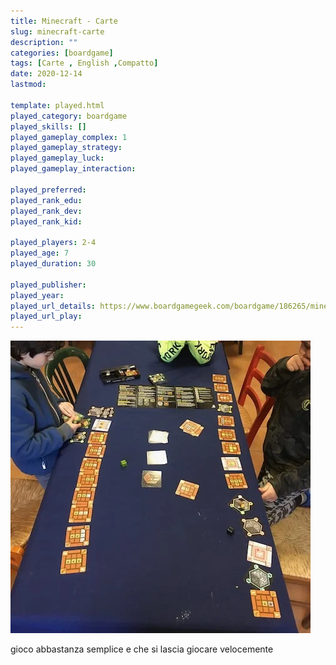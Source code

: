 ```yaml
---
title: Minecraft - Carte
slug: minecraft-carte
description: ""
categories: [boardgame]
tags: [Carte , English ,Compatto]
date: 2020-12-14
lastmod: 

template: played.html
played_category: boardgame
played_skills: []
played_gameplay_complex: 1
played_gameplay_strategy: 
played_gameplay_luck: 
played_gameplay_interaction: 

played_preferred: 
played_rank_edu: 
played_rank_dev: 
played_rank_kid: 

played_players: 2-4
played_age: 7
played_duration: 30

played_publisher: 
played_year: 
played_url_details: https://www.boardgamegeek.com/boardgame/186265/minecraft-card-game
played_url_play: 
---
```


![](img/minecraft_carte.webp)

gioco abbastanza semplice e che si lascia giocare velocemente
